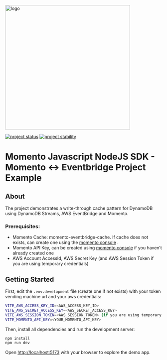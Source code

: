 <img src="https://docs.momentohq.com/img/momento-logo-forest.svg" alt="logo" width="400"/>

[![project status](https://momentohq.github.io/standards-and-practices/badges/project-status-official.svg)](https://github.com/momentohq/standards-and-practices/blob/main/docs/momento-on-github.md)
[![project stability](https://momentohq.github.io/standards-and-practices/badges/project-stability-stable.svg)](https://github.com/momentohq/standards-and-practices/blob/main/docs/momento-on-github.md)


# Momento Javascript NodeJS SDK - Momento <-> Eventbridge Project Example

## About
The project demonstrates a write-through cache pattern for DynamoDB using DynamoDB Streams, AWS EventBridge and Momento.

### **Prerequisites:**
- Momento Cache: momento-eventbridge-cache. If cache does not exists, can create one using the [momento console](https://console.gomomento.com/) .
- Momento API Key, can be created using [momento console](https://console.gomomento.com/) if you haven’t already created one
- AWS Account AccessId, AWS Secret Key (and AWS Session Token if you are using temporary credentials)

## Getting Started
First, edit the `.env.development` file (create one if not exists) with your token vending machine url and your aws credentials:

```bash
VITE_AWS_ACCESS_KEY_ID=<AWS_ACCESS_KEY_ID>
VITE_AWS_SECRET_ACCESS_KEY=<AWS_SECRET_ACCESS_KEY>
VITE_AWS_SESSION_TOKEN=<AWS_SESSION_TOKEN> (if you are using temporary credentials)
VITE_MOMENTO_API_KEY=<YOUR_MOMENTO_API_KEY>
```

Then, install all dependencies and run the development server:

```bash
npm install
npm run dev
```

Open [http://localhost:5173](http://localhost:5173) with your browser to explore the demo app.
